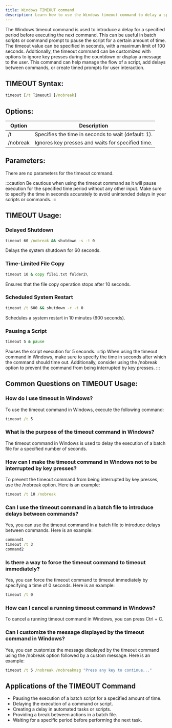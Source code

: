 ```yaml
---
title: Windows TIMEOUT command
description: Learn how to use the Windows timeout command to delay a specified amount of time before executing the next command.
---
```


The Windows timeout command is used to introduce a delay for a specified period before executing the next command. This can be useful in batch scripts or command prompt to pause the script for a certain amount of time. The timeout value can be specified in seconds, with a maximum limit of 100 seconds. Additionally, the timeout command can be customized with options to ignore key presses during the countdown or display a message to the user. This command can help manage the flow of a script, add delays between commands, or create timed prompts for user interaction.
## TIMEOUT Syntax:
```cmd
timeout [/t Timeout] [/nobreak]
```

## Options:
| Option   | Description                                          |
|----------|------------------------------------------------------|
| /t       | Specifies the time in seconds to wait (default: 1).  |
| /nobreak | Ignores key presses and waits for specified time.   |

## Parameters:
There are no parameters for the timeout command.

:::caution
Be cautious when using the timeout command as it will pause execution for the specified time period without any other input. Make sure to specify the time in seconds accurately to avoid unintended delays in your scripts or commands.
:::
## TIMEOUT Usage:
### Delayed Shutdown
```cmd
timeout 60 /nobreak && shutdown -s -t 0
```
Delays the system shutdown for 60 seconds.

### Time-Limited File Copy
```cmd
timeout 10 & copy file1.txt folder2\
```
Ensures that the file copy operation stops after 10 seconds.

### Scheduled System Restart
```cmd
timeout /t 600 && shutdown -r -t 0
```
Schedules a system restart in 10 minutes (600 seconds).

### Pausing a Script
```cmd
timeout 5 & pause
```
Pauses the script execution for 5 seconds.
:::tip
When using the timeout command in Windows, make sure to specify the time in seconds after which the command should time out. Additionally, consider using the /nobreak option to prevent the command from being interrupted by key presses.
:::

## Common Questions on TIMEOUT Usage:
### How do I use timeout in Windows?
To use the timeout command in Windows, execute the following command:
```cmd
timeout /t 5
```

### What is the purpose of the timeout command in Windows?
The timeout command in Windows is used to delay the execution of a batch file for a specified number of seconds.

### How can I make the timeout command in Windows not to be interrupted by key presses?
To prevent the timeout command from being interrupted by key presses, use the /nobreak option. Here is an example:
```cmd
timeout /t 10 /nobreak
```

### Can I use the timeout command in a batch file to introduce delays between commands?
Yes, you can use the timeout command in a batch file to introduce delays between commands. Here is an example:
```cmd
command1
timeout /t 3
command2
```

### Is there a way to force the timeout command to timeout immediately?
Yes, you can force the timeout command to timeout immediately by specifying a time of 0 seconds. Here is an example:
```cmd
timeout /t 0
```

### How can I cancel a running timeout command in Windows?
To cancel a running timeout command in Windows, you can press Ctrl + C.

### Can I customize the message displayed by the timeout command in Windows?
Yes, you can customize the message displayed by the timeout command using the /nobreak option followed by a custom message. Here is an example:
```cmd
timeout /t 5 /nobreak /nobreakmsg "Press any key to continue..."
```

## Applications of the TIMEOUT Command

- Pausing the execution of a batch script for a specified amount of time.
- Delaying the execution of a command or script.
- Creating a delay in automated tasks or scripts.
- Providing a break between actions in a batch file.
- Waiting for a specific period before performing the next task.